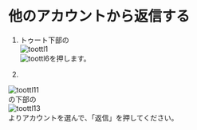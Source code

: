 # 他のアカウントから返信する

1. トゥート下部の  
![toottl1](https://dl.thedesk.top/media/toottl1.PNG)  
![toottl6](https://dl.thedesk.top/media/toottl6.PNG)を押します。

1.  
![toottl11](https://dl.thedesk.top/media/toottl11.PNG)  
の下部の  
![toottl13](https://dl.thedesk.top/media/toottl13.PNG)  
よりアカウントを選んで、「返信」を押してください。

